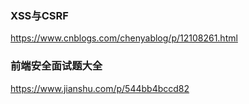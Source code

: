 ###  XSS与CSRF
https://www.cnblogs.com/chenyablog/p/12108261.html


### 前端安全面试题大全
https://www.jianshu.com/p/544bb4bccd82